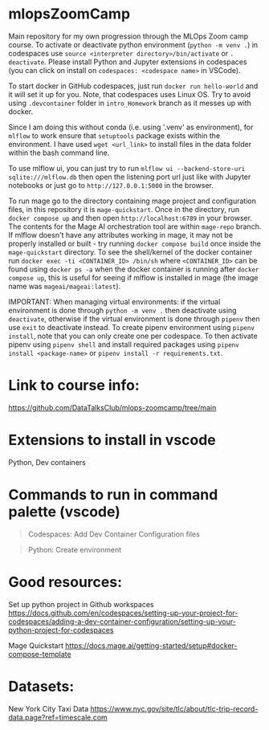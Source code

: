 # mlopsZoomCamp
Main repository for my own progression through the MLOps Zoom camp course. To activate or deactivate python environment (`python -m venv .`) in codespaces
use `source <interpreter directory>/bin/activate` or `. deactivate`. Please install Python and Jupyter extensions in codespaces 
(you can click on install on `codespaces: <codespace name>` in VSCode).

To start docker in GitHub codespaces, just run `docker run hello-world` and it will set it up for you. Note, that codespaces uses Linux OS.
Try to avoid using `.devcontainer` folder in `intro_Homework` branch as it messes up with docker.

Since I am doing this without conda (i.e. using '.venv' as environment), for `mlflow` to work ensure that `setuptools` package exists within the environment.
I have used `wget <url_link>` to install files in the data folder within the bash command line. 

To use mlflow ui, you can just try to run `mlflow ui --backend-store-uri sqlite:///mlflow.db` then open the listening port url just like with Jupyter notebooks 
or just go to `http://127.0.0.1:5000` in the browser.

To run mage go to the directory containing mage project and configuration files, in this repository it is `mage-quickstart`. Once in the directory,
run `docker compose up` and then open `http://localhost:6789` in your browser. The contents for the Mage AI orchestration tool are within `mage-repo` branch.
If mlflow doesn't have any attributes working in mage, it may not be properly installed or built - try running `docker compose build` once inside the `mage-quickstart`
directory. To see the shell/kernel of the docker container run `docker exec -ti <CONTAINER_ID> /bin/sh` where `<CONTAINER_ID>` can be found using `docker ps -a` when
the docker container is running after `docker compose up`, this is useful for seeing if mlflow is installed in mage (the image name was `mageai/mageai:latest`).

IMPORTANT: When managing virtual environments: if the virtual environment is done through `python -m venv .` then deactivate using `deactivate`, otherwise if the virtual environment
is done through `pipenv` then use `exit` to deactivate instead. To create pipenv environment using `pipenv install`, note that you can only create one per codespace. To then
activate pipenv using `pipenv shell` and install required packages using `pipenv install <package-name>` or `pipenv install -r requirements.txt`.

# Link to course info:
https://github.com/DataTalksClub/mlops-zoomcamp/tree/main

# Extensions to install in vscode
Python, Dev containers

# Commands to run in command palette (vscode)
> Codespaces: Add Dev Container Configuration files

> Python: Create environment

# Good resources:

Set up python project in Github workspaces
https://docs.github.com/en/codespaces/setting-up-your-project-for-codespaces/adding-a-dev-container-configuration/setting-up-your-python-project-for-codespaces

Mage Quickstart
https://docs.mage.ai/getting-started/setup#docker-compose-template

# Datasets:
New York City Taxi Data
https://www.nyc.gov/site/tlc/about/tlc-trip-record-data.page?ref=timescale.com

